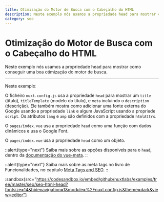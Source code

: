 ```yaml
---
title: Otimização do Motor de Busca com o Cabeçalho do HTML
description: Neste exemplo nós usamos a propriedade head para mostrar como conseguir uma boa otimização do motor de busca.
category: seo
---
```


# Otimização do Motor de Busca com o Cabeçalho do HTML

Neste exemplo nós usamos a propriedade head para mostrar como conseguir uma boa otimização do motor de busca.

---

Neste exemplo:

O ficheiro `nuxt.config.js` usa a propriedade `head` para mostrar um `title` (título), `titleTemplate` (modelo do título), e `meta` incluindo o `description` (descrição). Ele também mostra como adicionar uma fonte externa do Google usando a propriedade `link` e algum JavaScript usando a propriede `script`. Os atributos `lang` e `amp` são definidos com a propriedade `htmlAttrs`.

O `pages/index.vue` usa a propriedade `head` como uma função com dados dinâmicos e usa o Google Font.

O `pages/index.vue` usa a propriedade `head` como um objeto.

::alert{type="next"}
Saiba mais sobre as opções disponíveis para o `head`, dentro da [documentação do vue-meta](https://vue-meta.nuxtjs.org/api/#metainfo-properties).
::

::alert{type="next"}
Saiba mais sobre as meta tags no livro de Funcionalidades, no capítulo [Meta Tags and SEO](/docs/features/meta-tags-seo).
::

:sandbox{src="https://codesandbox.io/embed/github/nuxtlabs/examples/tree/master/seo/seo-html-head?fontsize=14&hidenavigation=1&module=%2Fnuxt.config.js&theme=dark&view=editor"}
